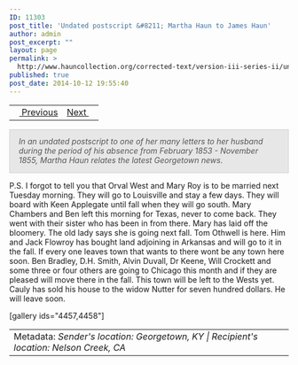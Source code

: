 ```yaml
---
ID: 11303
post_title: 'Undated postscript &#8211; Martha Haun to James Haun'
author: admin
post_excerpt: ""
layout: page
permalink: >
  http://www.hauncollection.org/corrected-text/version-iii-series-ii/undated-postscript-martha-haun-to-james-haun/
published: true
post_date: 2014-10-12 19:55:40
---
```

<table style="width: 100%;">
<tbody>
<tr>
<td style="text-align: left;"><a title="Undated" href="http://www.hauncollection.org/version-3/version-iii-series-ii/undated-martha-haun-to-james-haun/"> <img src="https://lh3.googleusercontent.com/-EFJpxxNiPNw/VqgtWBCZrMI/AAAAAAAAAFU/WfY4lPFWWkg/s800-Ic42/Soeb-Plain-Arrows-8-10px.png" alt="" width="10" height="10" /> Previous</a></td>
<td style="text-align: right;"><a title="December 19 1855" href="http://www.hauncollection.org/version-3/version-iii-series-ii/december-19-most-likely-1855-martha-haun-to-james-haun/">Next <img src="https://lh3.googleusercontent.com/-67k0cYlpXHw/VqgtWKz1MXI/AAAAAAAAAFU/k9PW_Piyurk/s800-Ic42/Soeb-Plain-Arrows-5-10px.png" alt="" width="10" height="10" /></a></td>
</tr>
</tbody>
</table>
<p style="padding: 12px 16px 14px 16px; color: #555555; background-color: #e8e7e7; border: #d2d0cf 1px solid;"><em>In an undated postscript to one of her many letters to her husband during the period of his absence from February 1853 - November 1855, Martha Haun relates the latest Georgetown news.</em></p>
P.S. I forgot to tell you that Orval West and Mary Roy is to be married next Tuesday morning. They will go to Louisville and stay a few days. They will board with Keen Applegate until fall when they will go south. Mary Chambers and Ben left this morning for Texas, never to come back. They went with their sister who has been in from there. Mary has laid off the bloomery. The old lady says she is going next fall. Tom Othwell is here. Him and Jack Flowroy has bought land adjoining in Arkansas and will go to it in the fall. If every one leaves town that wants to there wont be any town here soon. Ben Bradley, D.H. Smith, Alvin Duvall, Dr Keene, Will Crockett and some three or four others are going to Chicago this month and if they are pleased will move there in the fall. This town will be left to the Wests yet. Cauly has sold his house to the widow Nutter for seven hundred dollars. He will leave soon.

[gallery ids="4457,4458"]
<table style="width: 100%;">
<tbody>
<tr>
<td>Metadata: <em>Sender's location: Georgetown, KY | Recipient's location: Nelson Creek, CA</em></td>
</tr>
</tbody>
</table>